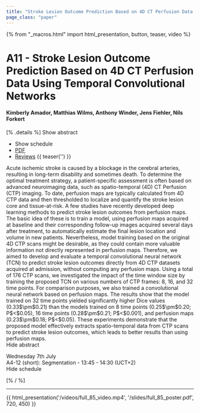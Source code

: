 ```yaml
---
title: "Stroke Lesion Outcome Prediction Based on 4D CT Perfusion Data Using Temporal Convolutional Networks"
page_class: "paper"
---
```


{% from "_macros.html" import html_presentation, button, teaser, video %}

# A11 - Stroke Lesion Outcome Prediction Based on 4D CT Perfusion Data Using Temporal Convolutional Networks

#### Kimberly Amador, Matthias Wilms, Anthony Winder, Jens Fiehler, Nils Forkert

[% .details %]
<a class="toggle_visibility" data-selector=".abstract" data-level="3">Show abstract</a>
- <a class="toggle_visibility" data-selector=".schedule" data-level="3">Show schedule</a>
- <a href="/proceedings/amador21.pdf">PDF</a>
- <a href="https://openreview.net/forum?id=0YDEgvfwEW">Reviews</a>
{{ teaser('') }}

<p>
    <span class="abstract">
        Acute ischemic stroke is caused by a blockage in the cerebral arteries, resulting in long-term disability and sometimes death. To determine the optimal treatment strategy, a patient-specific assessment is often based on advanced neuroimaging data, such as spatio-temporal (4D) CT Perfusion (CTP) imaging. To date, perfusion maps are typically calculated from 4D CTP data and then thresholded to localize and quantify the stroke lesion core and tissue-at-risk. A few studies have recently developed deep learning methods to predict stroke lesion outcomes from perfusion maps. The basic idea of these is to train a model, using perfusion maps acquired at baseline and their corresponding follow-up images acquired several days after treatment, to automatically estimate the final lesion location and volume in new patients. Nevertheless, model training based on the original 4D CTP scans might be desirable, as they could contain more valuable information not directly represented in perfusion maps. Therefore, we aimed to develop and evaluate a temporal convolutional neural network (TCN) to predict stroke lesion outcomes directly from 4D CTP datasets acquired at admission, without computing any perfusion maps. Using a total of 176 CTP scans, we investigated the impact of the time window size by training the proposed TCN on various numbers of CTP frames: 8, 16, and 32 time points. For comparison purposes, we also trained a convolutional neural network based on perfusion maps. The results show that the model trained on 32 time points yielded significantly higher Dice values (0.33$\pm$0.21) than the models trained on 8 time points (0.25$\pm$0.20; P$<$0.05), 16 time points (0.28$\pm$0.21; P$<$0.001), and perfusion maps (0.23$\pm$0.18; P$<$0.05). These experiments demonstrate that the proposed model effectively extracts spatio-temporal data from CTP scans to predict stroke lesion outcomes, which leads to better results than using perfusion maps. 
        <br>
        <span class="actions"><a class="toggle_visibility" data-level="2">Hide abstract</a></span>
    </span>
</p>

<p>
    <span class="schedule">
         Wednesday 7th July<br>A4-12 (short): Segmentation - 13:45 - 14:30 (UCT+2)
        <br>
        <span class="actions"><a class="toggle_visibility" data-level="2">Hide schedule</a></span>
    </span>
</p>

[% / %]


---

{{ html_presentation('/videos/full_85_video.mp4', '/slides/full_85_poster.pdf', 720, 450) }}